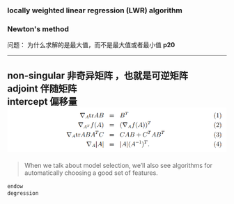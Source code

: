 ###  locally weighted linear regression (LWR) algorithm

### Newton's method
问题： 为什么求解的是最大值，而不是最大值或者最小值 __p20__

---
non-singular 非奇异矩阵 ，也就是可逆矩阵  
adjoint 伴随矩阵  
intercept 偏移量
 ![](asset/lec1_tr.png)
---
> When we talk about model selection, we’ll also see algorithms for automatically choosing a good set of features.


```
endow
degression
```
